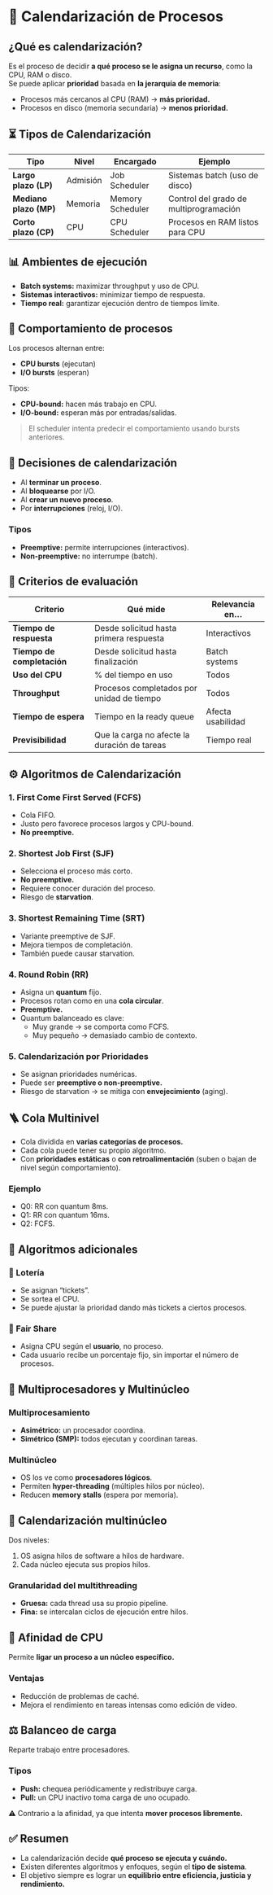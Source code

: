 
# 🧠 Calendarización de Procesos

## ¿Qué es calendarización?

Es el proceso de decidir **a qué proceso se le asigna un recurso**, como la CPU, RAM o disco.  
Se puede aplicar **prioridad** basada en **la jerarquía de memoria**:

- Procesos más cercanos al CPU (RAM) → **más prioridad.**
- Procesos en disco (memoria secundaria) → **menos prioridad.**

## ⏳ Tipos de Calendarización

| Tipo        | Nivel          | Encargado                         | Ejemplo                        |
|-------------|----------------|-----------------------------------|--------------------------------|
| **Largo plazo (LP)** | Admisión | Job Scheduler                    | Sistemas batch (uso de disco)  |
| **Mediano plazo (MP)** | Memoria | Memory Scheduler                | Control del grado de multiprogramación |
| **Corto plazo (CP)** | CPU       | CPU Scheduler                    | Procesos en RAM listos para CPU |

## 📊 Ambientes de ejecución

- **Batch systems:** maximizar throughput y uso de CPU.
- **Sistemas interactivos:** minimizar tiempo de respuesta.
- **Tiempo real:** garantizar ejecución dentro de tiempos límite.

## 🔁 Comportamiento de procesos

Los procesos alternan entre:

- **CPU bursts** (ejecutan)
- **I/O bursts** (esperan)

Tipos:

- **CPU-bound:** hacen más trabajo en CPU.
- **I/O-bound:** esperan más por entradas/salidas.

> El scheduler intenta predecir el comportamiento usando bursts anteriores.

## 🧭 Decisiones de calendarización

- Al **terminar un proceso**.
- Al **bloquearse** por I/O.
- Al **crear un nuevo proceso**.
- Por **interrupciones** (reloj, I/O).

### Tipos

- **Preemptive:** permite interrupciones (interactivos).
- **Non-preemptive:** no interrumpe (batch).

## 🎯 Criterios de evaluación

| Criterio          | Qué mide                                     | Relevancia en…           |
|-------------------|-----------------------------------------------|---------------------------|
| **Tiempo de respuesta** | Desde solicitud hasta primera respuesta       | Interactivos              |
| **Tiempo de completación** | Desde solicitud hasta finalización           | Batch systems              |
| **Uso del CPU**     | % del tiempo en uso                        | Todos                     |
| **Throughput**      | Procesos completados por unidad de tiempo  | Todos                     |
| **Tiempo de espera** | Tiempo en la ready queue                   | Afecta usabilidad         |
| **Previsibilidad**  | Que la carga no afecte la duración de tareas | Tiempo real               |

## ⚙️ Algoritmos de Calendarización

### 1. **First Come First Served (FCFS)**

- Cola FIFO.
- Justo pero favorece procesos largos y CPU-bound.
- **No preemptive.**

### 2. **Shortest Job First (SJF)**

- Selecciona el proceso más corto.
- **No preemptive.**
- Requiere conocer duración del proceso.
- Riesgo de **starvation**.

### 3. **Shortest Remaining Time (SRT)**

- Variante preemptive de SJF.
- Mejora tiempos de completación.
- También puede causar starvation.

### 4. **Round Robin (RR)**

- Asigna un **quantum** fijo.
- Procesos rotan como en una **cola circular**.
- **Preemptive.**
- Quantum balanceado es clave:
  - Muy grande → se comporta como FCFS.
  - Muy pequeño → demasiado cambio de contexto.

### 5. **Calendarización por Prioridades**

- Se asignan prioridades numéricas.
- Puede ser **preemptive o non-preemptive.**
- Riesgo de starvation → se mitiga con **envejecimiento** (aging).

## 🪜 Cola Multinivel

- Cola dividida en **varias categorías de procesos.**
- Cada cola puede tener su propio algoritmo.
- Con **prioridades estáticas** o **con retroalimentación** (suben o bajan de nivel según comportamiento).

### Ejemplo

- Q0: RR con quantum 8ms.
- Q1: RR con quantum 16ms.
- Q2: FCFS.

## 🎰 Algoritmos adicionales

### 📌 Lotería

- Se asignan “tickets”.
- Se sortea el CPU.
- Se puede ajustar la prioridad dando más tickets a ciertos procesos.

### 📌 Fair Share

- Asigna CPU según el **usuario**, no proceso.
- Cada usuario recibe un porcentaje fijo, sin importar el número de procesos.

## 🧩 Multiprocesadores y Multinúcleo

### Multiprocesamiento

- **Asimétrico:** un procesador coordina.
- **Simétrico (SMP):** todos ejecutan y coordinan tareas.

### Multinúcleo

- OS los ve como **procesadores lógicos**.
- Permiten **hyper-threading** (múltiples hilos por núcleo).
- Reducen **memory stalls** (espera por memoria).

## 🧠 Calendarización multinúcleo

Dos niveles:

1. OS asigna hilos de software a hilos de hardware.
2. Cada núcleo ejecuta sus propios hilos.

### Granularidad del multithreading

- **Gruesa:** cada thread usa su propio pipeline.
- **Fina:** se intercalan ciclos de ejecución entre hilos.

## 📌 Afinidad de CPU

Permite **ligar un proceso a un núcleo específico.**

### Ventajas

- Reducción de problemas de caché.
- Mejora el rendimiento en tareas intensas como edición de video.

## ⚖️ Balanceo de carga

Reparte trabajo entre procesadores.

### Tipos

- **Push:** chequea periódicamente y redistribuye carga.
- **Pull:** un CPU inactivo toma carga de uno ocupado.

⚠️ Contrario a la afinidad, ya que intenta **mover procesos libremente.**

## ✅ Resumen

- La calendarización decide **qué proceso se ejecuta y cuándo.**
- Existen diferentes algoritmos y enfoques, según el **tipo de sistema**.
- El objetivo siempre es lograr un **equilibrio entre eficiencia, justicia y rendimiento.**
